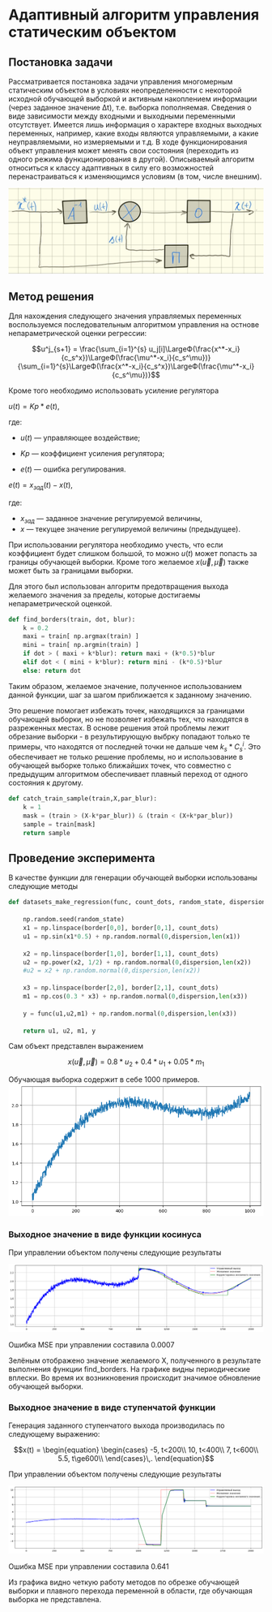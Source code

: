 # Адаптивный алгоритм управления статическим объектом

## Постановка задачи
Рассматривается постановка задачи управления многомерным статическим объектом в условиях неопределенности с некоторой исходной обучающей выборкой и активным накоплением информации (через заданное значение ∆t), т.е. выборка пополняемая. Сведения о виде зависимости между входными и выходными переменными отсутствует. Имеется лишь информация о характере входных выходных переменных, например, какие входы являются управляемыми, а какие неуправляемыми, но измеряемыми и  т.д. В ходе функционирования объект управления может менять свои состояния (переходить из одного режима функционирования в другой).
Описываемый алгоритм относиться к классу адаптивных в силу его возможностей перенастраиваться к изменяющимся условиям (в том, числе внешним).

![Модель системы](/images/model_of_system.jpg)


## Метод решения
Для нахождения следующего значения управляемых переменных воспользуемся последовательным алгоритмом управления на остнове непараметрической оценки регрессии:

```math
u^j_{s+1} = \frac{\sum_{i=1}^{s} u_j[i]\LargeФ(\frac{x^*-x_i}{c_s^x})\LargeФ(\frac{\mu^*-x_i}{c_s^\mu})}
{\sum_{i=1}^{s}\LargeФ(\frac{x^*-x_i}{c_s^x})\LargeФ(\frac{\mu^*-x_i}{c_s^\mu})}
```

Кроме того необходимо использовать усиление регулятора

$u(t) = Kp * e(t)$,

где:

- $u(t)$ — управляющее воздействие;

- $Kp$ — коэффициент усиления регулятора;

- $e(t)$ — ошибка регулирования.


$e(t)=x_{зад}(t)-x(t)$,

где:

- $x_{зад}$ — заданное значение регулируемой величины,
- $x$ — текущее значение регулируемой величины (предыдущее).

При использовании регулятора необходимо учесть, что если коэффициент будет слишком большой, то можно $u(t)$ может попасть за границы обучающей выборки. Кроме того желаемое $x(\vec{u},\vec{\mu})$ также может быть за границами выборки.

Для этого был использован алгоритм предотвращения выхода желаемого значения за пределы, которые достигаемы непараметрической оценкой.
```python
def find_borders(train, dot, blur):
    k = 0.2
    maxi = train[ np.argmax(train) ]
    mini = train[ np.argmin(train) ]
    if dot > ( maxi + k*blur): return maxi + (k*0.5)*blur
    elif dot < ( mini + k*blur): return mini - (k*0.5)*blur
    else: return dot
```

Таким образом, желаемое значение, полученное использованием данной функции, шаг за шагом приближается к заданному значению.

Это решение помогает избежать точек, находящихся за границами обучающей выборки, но не позволяет избежать тех, что находятся в разреженных местах.
В основе решения этой проблемы лежит обрезание выборки - в результирующую выбрку попадают только те примеры, что находятся от последней точки не дальше чем $k_s*C_s^i$. Это обеспечивает не только решение проблемы, но и использование в обучающей выборке только ближайших точек, что совместно с предыдущим алгоритмом обеспечивает плавный переход от одного состояния к другому.
```python
def catch_train_sample(train,X,par_blur):
    k = 1
    mask = (train > (X-k*par_blur)) & (train < (X+k*par_blur))
    sample = train[mask]
    return sample
```
## Проведение эксперимента

В качестве функции для генерации обучающей выборки использованы следующие методы
```python
def datasets_make_regression(func, count_dots, random_state, dispersion, border):

    np.random.seed(random_state)
    x1 = np.linspace(border[0,0], border[0,1], count_dots)
    u1 = np.sin(x1*0.5) + np.random.normal(0,dispersion,len(x1))

    x2 = np.linspace(border[1,0], border[1,1], count_dots)
    u2 = np.power(x2, 1/2) + np.random.normal(0,dispersion,len(x2))
    #u2 = x2 + np.random.normal(0,dispersion,len(x2))

    x3 = np.linspace(border[2,0], border[2,1], count_dots)
    m1 = np.cos(0.3 * x3) + np.random.normal(0,dispersion,len(x3))

    y = func(u1,u2,m1) + np.random.normal(0,dispersion,len(x3))

    return u1, u2, m1, y
```
Сам объект представлен выражением

$$x(\vec{u},\vec{\mu}) = 0.8 * u_2 + 0.4 * u_1 + 0.05 * m_1$$

Обучающая выборка содержит в себе 1000 примеров.
![Обучающая выборка](/images/train.png)

### Выходное значение в виде функции косинуса


При управлении объектом получены следующие результаты

![Управление при ступенчатом воздействии](/images/cos.png)

Ошибка MSE при управлении составила  0.0007

Зелёным отображено значение желаемого X, полученного в результате выполнения функции find_borders.
На графике видны периодические вплески. Во время их возникновения происходит значимое обновление обучающей выборки.

### Выходное значение в виде ступенчатой функции

Генерация заданного ступенчатого выхода производилась по следующему выражению:

```math
x(t) = 
\begin{equation}
    \begin{cases}
      -5, t<200\\
      10, t<400\\
      7, t<600\\
      5.5, t\ge600\\
    \end{cases}\,.
\end{equation}
```

При управлении объектом получены следующие результаты

![Управление при ступенчатом воздействии](/images/hevi.png)

Ошибка MSE при управлении составила  0.641

Из графика видно четкую работу методов по обрезке обучающей выборки и плавного перехода переменной в области, где обучающая выборка не представлена.